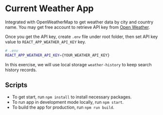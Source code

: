 # Current Weather App

Integrated with OpenWeatherMap to get weather data by city and country name. You may get free account to retrieve API key from [Open Weather](https://openweathermap.org/price).

Once you get the API key, create `.env` file under root folder, then set API key value to `REACT_APP_WEATHER_API_KEY` key.

```bash
# .env
REACT_APP_WEATHER_API_KEY={YOUR_WEATHER_API_KEY}
```

In this exercise, we will use local storage `weather-history` to keep search history records.

## Scripts

- To get start, run `npm install` to install necessary packages.
- To run app in development mode locally, run `npm start`.
- To build the app for production, run `npm run build`.
